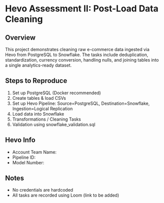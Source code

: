 # Hevo Assessment II: Post-Load Data Cleaning

## Overview
This project demonstrates cleaning raw e-commerce data ingested via Hevo from PostgreSQL to Snowflake. The tasks include deduplication, standardization, currency conversion, handling nulls, and joining tables into a single analytics-ready dataset.

## Steps to Reproduce
1. Set up PostgreSQL (Docker recommended)
2. Create tables & load CSVs
3. Set up Hevo Pipeline: Source=PostgreSQL, Destination=Snowflake, Ingestion=Logical Replication
4. Load data into Snowflake
5. Transformations / Cleaning Tasks
6. Validation using snowflake_validation.sql

## Hevo Info
- Account Team Name: <Your Hevo Account Team>
- Pipeline ID: <Pipeline ID>
- Model Number: <Model Number>

## Notes
- No credentials are hardcoded
- All tasks are recorded using Loom (link to be added)